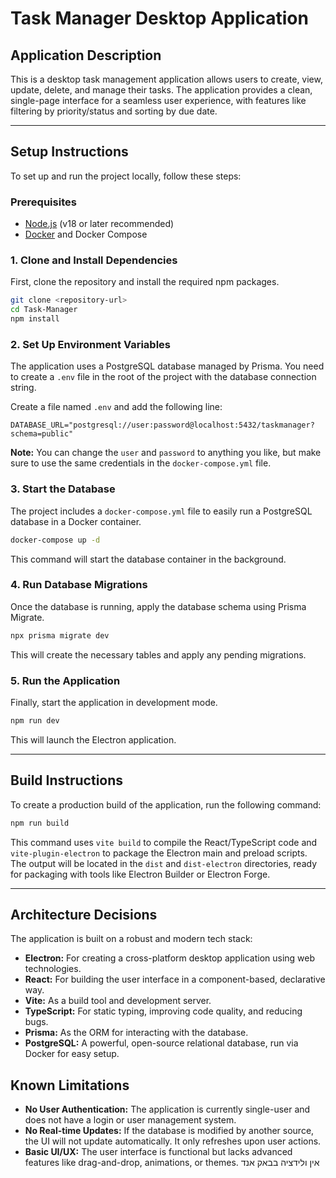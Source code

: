# Task Manager Desktop Application

## Application Description

This is a desktop task management application  allows users to create, view, update, delete, and manage their tasks. The application provides a clean, single-page interface for a seamless user experience, with features like filtering by priority/status and sorting by due date.

---

## Setup Instructions

To set up and run the project locally, follow these steps:

### Prerequisites

- [Node.js](https://nodejs.org/) (v18 or later recommended)
- [Docker](https://www.docker.com/) and Docker Compose

### 1. Clone and Install Dependencies

First, clone the repository and install the required npm packages.

```bash
git clone <repository-url>
cd Task-Manager
npm install
```

### 2. Set Up Environment Variables

The application uses a PostgreSQL database managed by Prisma. You need to create a `.env` file in the root of the project with the database connection string.

Create a file named `.env` and add the following line:

```
DATABASE_URL="postgresql://user:password@localhost:5432/taskmanager?schema=public"
```

**Note:** You can change the `user` and `password` to anything you like, but make sure to use the same credentials in the `docker-compose.yml` file.

### 3. Start the Database

The project includes a `docker-compose.yml` file to easily run a PostgreSQL database in a Docker container.

```bash
docker-compose up -d
```

This command will start the database container in the background.

### 4. Run Database Migrations

Once the database is running, apply the database schema using Prisma Migrate.

```bash
npx prisma migrate dev
```

This will create the necessary tables and apply any pending migrations.

### 5. Run the Application

Finally, start the application in development mode.

```bash
npm run dev
```

This will launch the Electron application.

---

## Build Instructions

To create a production build of the application, run the following command:

```bash
npm run build
```

This command uses `vite build` to compile the React/TypeScript code and `vite-plugin-electron` to package the Electron main and preload scripts. The output will be located in the `dist` and `dist-electron` directories, ready for packaging with tools like Electron Builder or Electron Forge.

---

## Architecture Decisions

The application is built on a robust and modern tech stack:

- **Electron:** For creating a cross-platform desktop application using web technologies.
- **React:** For building the user interface in a component-based, declarative way.
- **Vite:** As a build tool and development server.
- **TypeScript:** For static typing, improving code quality, and reducing bugs.
- **Prisma:** As the ORM for interacting with the database.
- **PostgreSQL:** A powerful, open-source relational database, run via Docker for easy setup.


## Known Limitations

- **No User Authentication:** The application is currently single-user and does not have a login or user management system.
- **No Real-time Updates:** If the database is modified by another source, the UI will not update automatically. It only refreshes upon user actions.
- **Basic UI/UX:** The user interface is functional but lacks advanced features like drag-and-drop, animations, or themes.
אין ולידציה בבאק אנד
